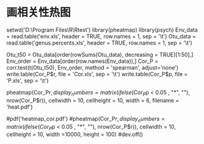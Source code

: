 # 画相关性热图

setwd('D:\\Program Files\\R\\Rtest')
library(pheatmap)
library(psych)
Env_data = read.table('env.xls', header = TRUE, row.names = 1, sep = '\t')
Otu_data = read.table('genus.percents.xls', header = TRUE, row.names = 1, sep = '\t')

Otu_t50 = Otu_data[order(rowSums(Otu_data), decreasing = TRUE)[1:50],]
Env_order = Env_data[order(row.names(Env_data)),]
Cor_P = corr.test(t(Otu_t50), Env_order, method = 'spearman', adjust='none')
write.table(Cor_P$r, file = 'Cor.xls', sep = '\t')
write.table(Cor_P$p, file = 'P.xls', sep = '\t')

pheatmap(Cor_P$r, display_numbers = matrix(ifelse(Cor_P$p < 0.05 , "*", ""), nrow(Cor_P$r)), cellwidth = 10, cellheight = 10, width = 6, filename = 'heat.pdf')

#pdf('heatmap_cor.pdf')
#pheatmap(Cor_P$r, display_numbers = matrix(ifelse(Cor_P$p < 0.05 , "*", ""), nrow(Cor_P$r)), cellwidth = 10, cellheight = 10, width =10000, height = 100)
#dev.off()
